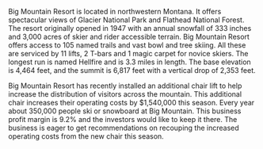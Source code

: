 Big Mountain Resort is located in northwestern Montana. It offers spectacular views of Glacier National Park and Flathead
National Forest. The resort originally opened in 1947 with an annual snowfall of 333
inches and 3,000 acres of skier and rider accessible terrain. Big Mountain Resort offers
access to 105 named trails and vast bowl and tree skiing. All these are serviced by 11
lifts, 2 T-bars and 1 magic carpet for novice skiers. The longest run is named Hellfire
and is 3.3 miles in length. The base elevation is 4,464 feet, and the summit is 6,817 feet
with a vertical drop of 2,353 feet.


Big Mountain Resort has recently installed an additional chair lift to help increase the
distribution of visitors across the mountain. This additional chair increases their
operating costs by $1,540,000 this season. Every year about 350,000 people ski or
snowboard at Big Mountain. This business profit margin is 9.2% and the investors would
like to keep it there. The business is eager to get recommendations on recouping
the increased operating costs from the new chair this season.
